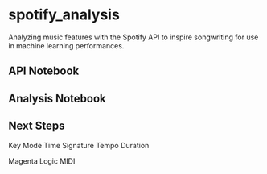 # spotify_analysis
Analyzing music features with the Spotify API to inspire songwriting for use in machine learning performances.

## API Notebook

## Analysis Notebook

## Next Steps

Key
Mode
Time Signature
Tempo
Duration

Magenta
Logic
MIDI
